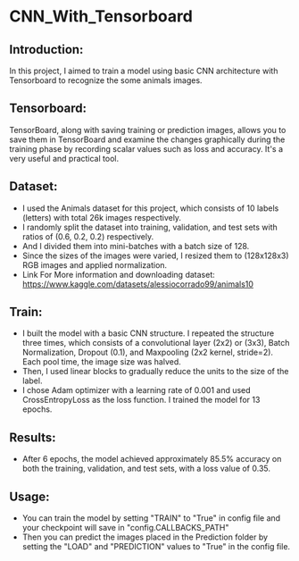 # CNN_With_Tensorboard

## Introduction:
In this project, I aimed to train a model using basic CNN architecture with Tensorboard to recognize the some animals images.

## Tensorboard:
TensorBoard, along with saving training or prediction images, allows you to save them in TensorBoard and examine the changes graphically during the training phase by recording scalar values such as loss and accuracy. It's a very useful and practical tool.

## Dataset:
- I used the Animals dataset for this project, which consists of 10 labels (letters) with total 26k images respectively.
- I randomly split the dataset into training, validation, and test sets with ratios of (0.6, 0.2, 0.2) respectively.
- And I divided them into mini-batches with a batch size of 128. 
- Since the sizes of the images were varied, I resized them to (128x128x3) RGB images and applied normalization.
- Link For More information and downloading dataset: https://www.kaggle.com/datasets/alessiocorrado99/animals10

## Train:

- I built the model with a basic CNN structure. I repeated the structure three times, which consists of a convolutional layer (2x2) or  (3x3), Batch Normalization, Dropout (0.1), and Maxpooling (2x2 kernel, stride=2). Each pool time, the image size was halved. 
- Then, I used linear blocks to gradually reduce the units to the size of the label. 
- I chose Adam optimizer with a learning rate of 0.001 and used CrossEntropyLoss as the loss function. I trained the model for 13 epochs.

## Results:
- After 6 epochs, the model achieved approximately 85.5% accuracy on both the training, validation, and test sets, with a loss value of 0.35.


## Usage: 
- You can train the model by setting "TRAIN" to "True" in config file and your checkpoint will save in "config.CALLBACKS_PATH"
- Then you can predict the images placed in the Prediction folder by setting the "LOAD" and "PREDICTION" values to "True" in the config file.




